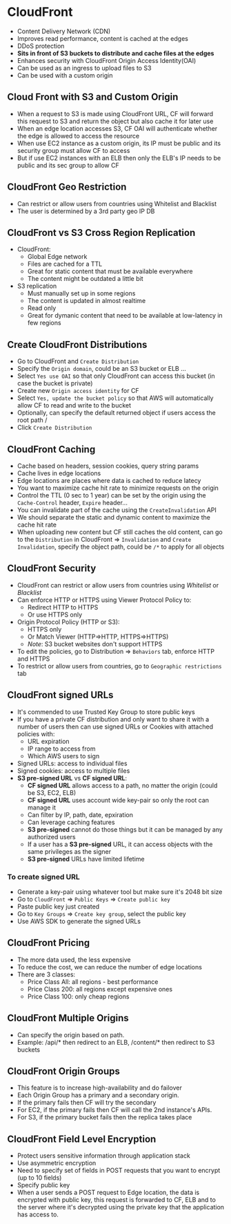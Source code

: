 # CloudFront

- Content Delivery Network (CDN)
- Improves read performance, content is cached at the edges
- DDoS protection
- **Sits in front of S3 buckets to distribute and cache files at the edges**
- Enhances security with CloudFront Origin Access Identity(OAI)
- Can be used as an ingress to upload files to S3
- Can be used with a custom origin

## Cloud Front with S3 and Custom Origin
- When a request to S3 is made using CloudFront URL, CF will forward this request to S3 and return the object but also cache it for later use
- When an edge location accesses S3, CF OAI will authenticate whether the edge is allowed to access the resource
- When use EC2 instance as a custom origin, its IP must be public and its security group must allow CF to access
- But if use EC2 instances with an ELB then only the ELB's IP needs to be public and its sec group to allow CF

## CloudFront Geo Restriction
- Can restrict or allow users from countries using Whitelist and Blacklist
- The user is determined by a 3rd party geo IP DB

## CloudFront vs S3 Cross Region Replication
- CloudFront:
  - Global Edge network
  - Files are cached for a TTL
  - Great for static content that must be available everywhere
  - The content might be outdated a little bit
- S3 replication
  - Must manually set up in some regions
  - The content is updated in almost realtime
  - Read only
  - Great for dymanic content that need to be available at low-latency in few regions

## Create CloudFront Distributions
- Go to CloudFront and `Create Distribution`
- Specify the `Origin domain`, could be an S3 bucket or ELB ...
- Select `Yes use OAI` so that only CloudFront can access this bucket (in case the bucket is private)
- Create new `Origin access identity` for CF
- Select `Yes, update the bucket policy` so that AWS will automatically allow CF to read and write to the bucket
- Optionally, can specify the default returned object if users access the root path /
- Click `Create Distribution`

## CloudFront Caching
- Cache based on headers, session cookies, query string params
- Cache lives in edge locations
- Edge locations are places where data is cached to reduce latecy
- You want to maximize cache hit rate to minimize requests on the origin
- Control the TTL (0 sec to 1 year) can be set by the origin using the `Cache-Control` header, `Expire` header...
- You can invalidate part of the cache using the `CreateInvalidation` API
- We should separate the static and dynamic content to maximize the cache hit rate
- When uploading new content but CF still caches the old content, can go to the `Distribution` in CloudFront => `Invalidation` and `Create Invalidation`, specify the object path, could be `/*` to apply for all objects

## CloudFront Security
- CloudFront can restrict or allow users from countries using *Whitelist* or *Blacklist*
- Can enforce HTTP or HTTPS using Viewer Protocol Policy to:
  - Redirect HTTP to HTTPS
  - Or use HTTPS only
- Origin Protocol Policy (HTTP or S3):
  - HTTPS only
  - Or Match Viewer (HTTP=>HTTP, HTTPS=>HTTPS)
  - *Note*: S3 bucket websites don't support HTTPS
- To edit the policies, go to Distribution => `Behaviors` tab, enforce HTTP and HTTPS
- To restrict or allow users from countries, go to `Geographic restrictions` tab

## CloudFront signed URLs
- It's commended to use Trusted Key Group to store public keys
- If you have a private CF distribution and only want to share it with a number of users then can use signed URLs or Cookies with attached policies with:
  - URL expiration
  - IP range to access from
  - Which AWS users to sign
- Signed URLs: access to individual files
- Signed cookies: access to multiple files
- **S3 pre-signed URL** vs **CF signed URL**:
  - **CF signed URL** allows access to a path, no matter the origin (could be S3, EC2, ELB)
  - **CF signed URL** uses account wide key-pair so only the root can manage it
  - Can filter by IP, path, date, epxiration
  - Can leverage caching features
  - **S3 pre-signed** cannot do those things but it can be managed by any authorized users
  - If a user has a **S3 pre-signed** URL, it can access objects with the same privileges as the signer
  - **S3 pre-signed** URLs have limited lifetime

### To create signed URL
- Generate a key-pair using whatever tool but make sure it's 2048 bit size
- Go to `CloudFront` => `Public Keys` => `Create public key`
- Paste public key just created
- Go to `Key Groups` => `Create key group`, select the public key
- Use AWS SDK to generate the signed URLs

## CloudFront Pricing
- The more data used, the less expensive
- To reduce the cost, we can reduce the number of edge locations
- There are 3 classes:
  - Price Class All: all regions - best performance
  - Price Class 200: all regions except expensive ones
  - Price Class 100: only cheap regions

## CloudFront Multiple Origins
- Can specify the origin based on path.
- Example: /api/* then redirect to an ELB, /content/* then redirect to S3 buckets

## CloudFront Origin Groups
- This feature is to increase high-availability and do failover
- Each Origin Group has a primary and a secondary origin.
- If the primary fails then CF will try the secondary
- For EC2, if the primary fails then CF will call the 2nd instance's APIs. 
- For S3, if the primary bucket fails then the replica takes place

## CloudFront Field Level Encryption
- Protect users sensitive information through application stack
- Use asymmetric encryption
- Need to specify set of fields in POST requests that you want to encrypt (up to 10 fields)
- Specify public key
- When a user sends a POST request to Edge location, the data is encrypted with public key, this request is forwarded to CF, ELB and to the server where it's decrypted using the private key that the application has access to.

  
  